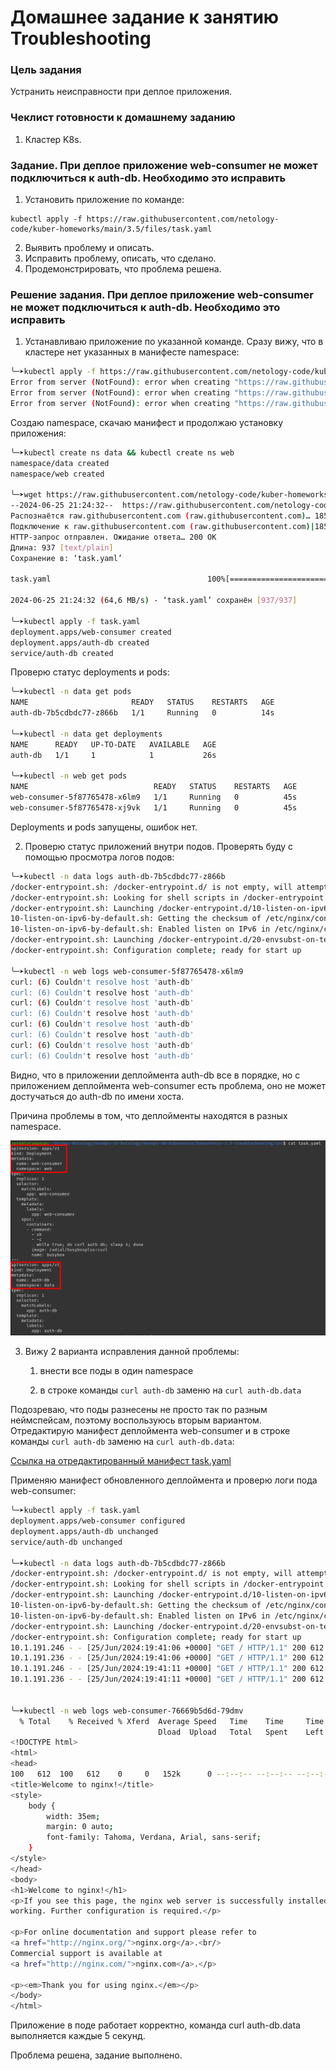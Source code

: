# Домашнее задание к занятию Troubleshooting

### Цель задания

Устранить неисправности при деплое приложения.

### Чеклист готовности к домашнему заданию

1. Кластер K8s.

### Задание. При деплое приложение web-consumer не может подключиться к auth-db. Необходимо это исправить

1. Установить приложение по команде:
```shell
kubectl apply -f https://raw.githubusercontent.com/netology-code/kuber-homeworks/main/3.5/files/task.yaml
```
2. Выявить проблему и описать.
3. Исправить проблему, описать, что сделано.
4. Продемонстрировать, что проблема решена.

### Решение задания. При деплое приложение web-consumer не может подключиться к auth-db. Необходимо это исправить

1. Устанавливаю приложение по указанной команде. Сразу вижу, что в кластере нет указанных в манифесте namespace:

```bash
╰─➤kubectl apply -f https://raw.githubusercontent.com/netology-code/kuber-homeworks/main/3.5/files/task.yaml
Error from server (NotFound): error when creating "https://raw.githubusercontent.com/netology-code/kuber-homeworks/main/3.5/files/task.yaml": namespaces "web" not found
Error from server (NotFound): error when creating "https://raw.githubusercontent.com/netology-code/kuber-homeworks/main/3.5/files/task.yaml": namespaces "data" not found
Error from server (NotFound): error when creating "https://raw.githubusercontent.com/netology-code/kuber-homeworks/main/3.5/files/task.yaml": namespaces "data" not found
```

Создаю namespace, скачаю манифест и продолжаю установку приложения:

```bash
╰─➤kubectl create ns data && kubectl create ns web
namespace/data created
namespace/web created

╰─➤wget https://raw.githubusercontent.com/netology-code/kuber-homeworks/main/3.5/files/task.yaml
--2024-06-25 21:24:32--  https://raw.githubusercontent.com/netology-code/kuber-homeworks/main/3.5/files/task.yaml
Распознаётся raw.githubusercontent.com (raw.githubusercontent.com)… 185.199.110.133, 185.199.109.133, 185.199.111.133, ...
Подключение к raw.githubusercontent.com (raw.githubusercontent.com)|185.199.110.133|:443... соединение установлено.
HTTP-запрос отправлен. Ожидание ответа… 200 OK
Длина: 937 [text/plain]
Сохранение в: ‘task.yaml’

task.yaml                                   100%[========================================================================================>]     937  --.-KB/s    за 0s      

2024-06-25 21:24:32 (64,6 MB/s) - ‘task.yaml’ сохранён [937/937]

╰─➤kubectl apply -f task.yaml
deployment.apps/web-consumer created
deployment.apps/auth-db created
service/auth-db created
```

Проверю статус deployments и pods:

```bash
╰─➤kubectl -n data get pods
NAME                       READY   STATUS    RESTARTS   AGE
auth-db-7b5cdbdc77-z866b   1/1     Running   0          14s

╰─➤kubectl -n data get deployments
NAME      READY   UP-TO-DATE   AVAILABLE   AGE
auth-db   1/1     1            1           26s

╰─➤kubectl -n web get pods
NAME                            READY   STATUS    RESTARTS   AGE
web-consumer-5f87765478-x6lm9   1/1     Running   0          45s
web-consumer-5f87765478-xj9vk   1/1     Running   0          45s
```

Deployments и pods запущены, ошибок нет.

2. Проверю статус  приложений внутри подов. Проверять буду с помощью просмотра логов подов:

```bash
╰─➤kubectl -n data logs auth-db-7b5cdbdc77-z866b 
/docker-entrypoint.sh: /docker-entrypoint.d/ is not empty, will attempt to perform configuration
/docker-entrypoint.sh: Looking for shell scripts in /docker-entrypoint.d/
/docker-entrypoint.sh: Launching /docker-entrypoint.d/10-listen-on-ipv6-by-default.sh
10-listen-on-ipv6-by-default.sh: Getting the checksum of /etc/nginx/conf.d/default.conf
10-listen-on-ipv6-by-default.sh: Enabled listen on IPv6 in /etc/nginx/conf.d/default.conf
/docker-entrypoint.sh: Launching /docker-entrypoint.d/20-envsubst-on-templates.sh
/docker-entrypoint.sh: Configuration complete; ready for start up

╰─➤kubectl -n web logs web-consumer-5f87765478-x6lm9 
curl: (6) Couldn't resolve host 'auth-db'
curl: (6) Couldn't resolve host 'auth-db'
curl: (6) Couldn't resolve host 'auth-db'
curl: (6) Couldn't resolve host 'auth-db'
curl: (6) Couldn't resolve host 'auth-db'
curl: (6) Couldn't resolve host 'auth-db'
curl: (6) Couldn't resolve host 'auth-db'
curl: (6) Couldn't resolve host 'auth-db'
```

Видно, что в приложении деплоймента auth-db все в порядке, но с приложением деплоймента web-consumer есть проблема, оно не может достучаться до auth-db по имени хоста.

Причина проблемы в том, что деплойменты находятся в разных namespace.

![img01.png](img/img01.png)

3. Вижу 2 варианта исправления данной проблемы:

      1. внести все поды в один  namespace

      2. в строке команды `curl auth-db` заменю на `curl auth-db.data`

Подозреваю, что поды разнесены не просто так по разным неймспейсам, поэтому воспользуюсь вторым вариантом. Отредактирую манифест деплоймента web-consumer и в строке команды `curl auth-db` заменю на `curl auth-db.data`:

[Ссылка на отредактированный манифест task.yaml](src/task.yaml)

Применяю манифест обновленного деплоймента и проверю логи пода web-consumer:

```bash
╰─➤kubectl apply -f task.yaml
deployment.apps/web-consumer configured
deployment.apps/auth-db unchanged
service/auth-db unchanged

╰─➤kubectl -n data logs auth-db-7b5cdbdc77-z866b 
/docker-entrypoint.sh: /docker-entrypoint.d/ is not empty, will attempt to perform configuration
/docker-entrypoint.sh: Looking for shell scripts in /docker-entrypoint.d/
/docker-entrypoint.sh: Launching /docker-entrypoint.d/10-listen-on-ipv6-by-default.sh
10-listen-on-ipv6-by-default.sh: Getting the checksum of /etc/nginx/conf.d/default.conf
10-listen-on-ipv6-by-default.sh: Enabled listen on IPv6 in /etc/nginx/conf.d/default.conf
/docker-entrypoint.sh: Launching /docker-entrypoint.d/20-envsubst-on-templates.sh
/docker-entrypoint.sh: Configuration complete; ready for start up
10.1.191.246 - - [25/Jun/2024:19:41:06 +0000] "GET / HTTP/1.1" 200 612 "-" "curl/7.35.0" "-"
10.1.191.236 - - [25/Jun/2024:19:41:06 +0000] "GET / HTTP/1.1" 200 612 "-" "curl/7.35.0" "-"
10.1.191.246 - - [25/Jun/2024:19:41:11 +0000] "GET / HTTP/1.1" 200 612 "-" "curl/7.35.0" "-"
10.1.191.236 - - [25/Jun/2024:19:41:11 +0000] "GET / HTTP/1.1" 200 612 "-" "curl/7.35.0" "-"


╰─➤kubectl -n web logs web-consumer-76669b5d6d-79dmv 
  % Total    % Received % Xferd  Average Speed   Time    Time     Time  Current
                                 Dload  Upload   Total   Spent    Left  Speed
<!DOCTYPE html>
<html>
<head>
100   612  100   612    0     0   152k      0 --:--:-- --:--:-- --:--:--  597k
<title>Welcome to nginx!</title>
<style>
    body {
        width: 35em;
        margin: 0 auto;
        font-family: Tahoma, Verdana, Arial, sans-serif;
    }
</style>
</head>
<body>
<h1>Welcome to nginx!</h1>
<p>If you see this page, the nginx web server is successfully installed and
working. Further configuration is required.</p>

<p>For online documentation and support please refer to
<a href="http://nginx.org/">nginx.org</a>.<br/>
Commercial support is available at
<a href="http://nginx.com/">nginx.com</a>.</p>

<p><em>Thank you for using nginx.</em></p>
</body>
</html>
```

Приложение в поде работает корректно, команда curl auth-db.data выполняется каждые 5 секунд.

Проблема решена, задание выполнено.